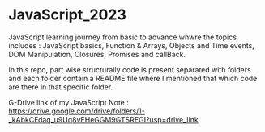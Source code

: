 # JavaScript_2023
JavaScript learning journey from basic to advance whwre the topics includes : JavaScript basics, Function & Arrays, Objects and Time events, DOM Manipulation, Closures, Promises and callBack.

In this repo, part wise structurally code is present separated with folders and each folder contain a README file where I mentioned that which code are there in that specific folder.

G-Drive link of my JavaScript Note : https://drive.google.com/drive/folders/1-_kAbkCFdaq_u9Uq8vEHeGGM9GTSREGI?usp=drive_link


